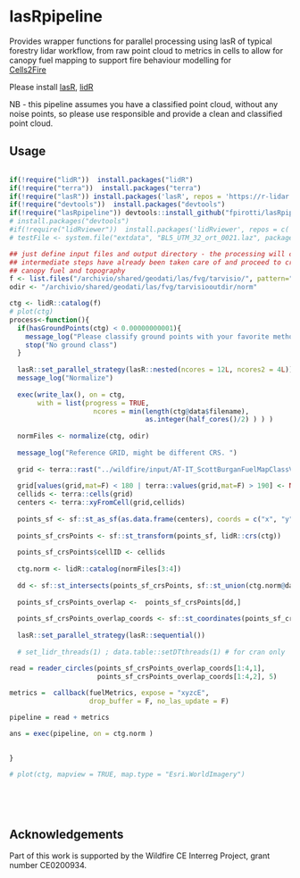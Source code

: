 # lasRpipeline

Provides wrapper functions for parallel processing using lasR of typical forestry 
lidar workflow, from raw point cloud to metrics in cells to allow for
canopy fuel mapping to support fire behaviour modelling for  
[Cells2Fire](https://github.com/cell2fire/Cell2Fire)

Please install [lasR](https://github.com/r-lidar/lasR), 
[lidR](https://github.com/r-lidar/lidR)

NB - this pipeline assumes you have a classified point cloud, without
any noise points, so please use responsible and provide a clean and 
classified point cloud.

## Usage

``` r 

if(!require("lidR"))  install.packages("lidR")
if(!require("terra"))  install.packages("terra")
if(!require("lasR")) install.packages('lasR', repos = 'https://r-lidar.r-universe.dev')
if(!require("devtools"))  install.packages("devtools")
if(!require("lasRpipeline")) devtools::install_github("fpirotti/lasRpipeline")
# install.packages("devtools")
#if(!require("lidRviewer"))  install.packages('lidRviewer', repos = c('https://r-lidar.r-universe.dev'))
# testFile <- system.file("extdata", "BL5_UTM_32_ort_0021.laz", package = "lasRpipeline")

## just define input files and output directory - the processing will check if 
## intermediate steps have already been taken care of and proceed to create a 
## canopy fuel and topography 
f <- list.files("/archivio/shared/geodati/las/fvg/tarvisio/", pattern="(?i)\\.la(s|z)$", full.names = T )
odir <- "/archivio/shared/geodati/las/fvg/tarvisiooutdir/norm"

ctg <- lidR::catalog(f)
# plot(ctg)
process<-function(){
  if(hasGroundPoints(ctg) < 0.00000000001){
    message_log("Please classify ground points with your favorite method before continuing. ") 
    stop("No ground class")
  }  
  
  lasR::set_parallel_strategy(lasR::nested(ncores = 12L, ncores2 = 4L))
  message_log("Normalize") 
 
  exec(write_lax(), on = ctg,  
       with = list(progress = TRUE, 
                     ncores = min(length(ctg@data$filename), 
                                  as.integer(half_cores()/2) ) ) )
                                  
  normFiles <- normalize(ctg, odir)
   
  message_log("Reference GRID, might be different CRS. ") 
  
  grid <- terra::rast("../wildfire/input/AT-IT_ScottBurganFuelMapClassV2.tif")
  
  grid[values(grid,mat=F) < 180 | terra::values(grid,mat=F) > 190] <- NA
  cellids <- terra::cells(grid)
  centers <- terra::xyFromCell(grid,cellids)
  
  points_sf <- sf::st_as_sf(as.data.frame(centers), coords = c("x", "y"), crs = crs(grid) )
  
  points_sf_crsPoints <- sf::st_transform(points_sf, lidR::crs(ctg))  
 
  points_sf_crsPoints$cellID <- cellids
  
  ctg.norm <- lidR::catalog(normFiles[3:4])
  
  dd <- sf::st_intersects(points_sf_crsPoints, sf::st_union(ctg.norm@data$geometry), sparse =  FALSE)
  
  points_sf_crsPoints_overlap <-  points_sf_crsPoints[dd,]
  
  points_sf_crsPoints_overlap_coords <- sf::st_coordinates(points_sf_crsPoints_overlap) 
  
  lasR::set_parallel_strategy(lasR::sequential())
  
  # set_lidr_threads(1) ; data.table::setDTthreads(1) # for cran only

read = reader_circles(points_sf_crsPoints_overlap_coords[1:4,1], 
                      points_sf_crsPoints_overlap_coords[1:4,2], 5)
                      
metrics =  callback(fuelMetrics, expose = "xyzcE", 
                    drop_buffer = F, no_las_update = F)

pipeline = read + metrics

ans = exec(pipeline, on = ctg.norm )

                          
}

# plot(ctg, mapview = TRUE, map.type = "Esri.WorldImagery")
 


 
```

## Acknowledgements

Part of this work is supported by the Wildfire CE Interreg Project, grant number CE0200934.
